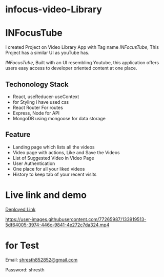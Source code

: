 # infocus-video-Library

# INFocusTube 

I created Project on Video Library App with Tag name   _INFocusTube_, This Project has a similar  UI as youTube has.

_INFocusTube_, Built with an UI resembling Youtube, this application offers users easy access to developer oriented content at one place.

## Techonology Stack
- React, useReducer-useContext
- for Styling i have used css
- React Router For routes
- Express, Node for API
- MongoDB using mongoose for data storage

## Feature
- Landing page which lists all the videos
- Video page with actions, Like and Save the Videos
- List of Suggested Video in Video Page
- User Authentication
- One place for all your liked videos
- History to keep tab of your recent visits

# Live link and demo
[Deployed Link](https://infocus-tube.herokuapp.com/ "APP")

https://user-images.githubusercontent.com/77265987/133919513-5df64005-3974-446c-9841-4e272c7da324.mp4

# for Test 
Email: shresth852852@gmail.com

Password: shresth

  



